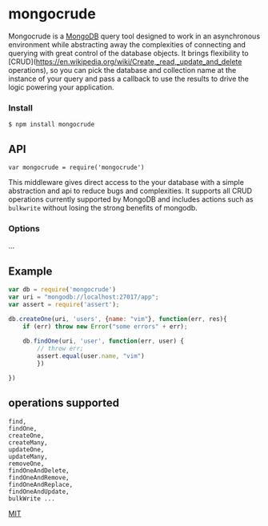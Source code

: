 # mongocrude

Mongocrude is a [MongoDB](http://www.mongodb.org/) query tool designed to work in an asynchronous environment while abstracting away the complexities of connecting and querying with great control of the database objects. It brings flexibility to [CRUD](https://en.wikipedia.org/wiki/Create,_read,_update_and_delete operations), so you can pick the database and collection name at the instance of your query and pass a callback to use the results to drive the logic powering your application.

### Install

```
$ npm install mongocrude
```

## API

```
var mongocrude = require('mongocrude')
```
This middleware gives direct access to the your database with a simple abstraction and api to reduce bugs and complexities. It supports all CRUD operations currently supported by MongoDB and includes actions such as `bulkwrite` without losing the strong benefits of mongodb.

### Options

...

## Example


```js
var db = require('mongocrude')
var uri = "mongodb://localhost:27017/app";
var assert = require('assert');

db.createOne(uri, 'users', {name: "vim"}, function(err, res){
	if (err) throw new Error("some errors" + err);
	
	db.findOne(uri, 'user', function(err, user) {
		// throw err;
		assert.equal(user.name, "vim")
		})

})
```

## operations supported
```
find,
findOne,
createOne, 
createMany,
updateOne, 
updateMany,
removeOne,
findOneAndDelete,
findOneAndRemove,
findOneAndReplace,
findOneAndUpdate,
bulkWrite ...
```

[MIT](LICENSE)